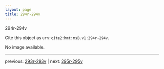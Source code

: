 ```yaml
---
layout: page
title: 294r-294v
---
```


294r-294v

Cite this object as `urn:cite2:hmt:msB.v1:294r-294v`.

No image available. 



---

previous: [293r-293v](../293r-293v/) | next: [295r-295v](../295r-295v/)